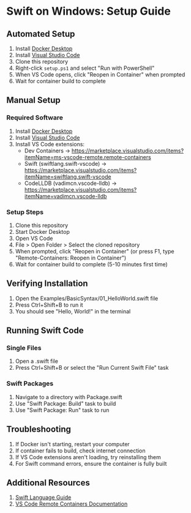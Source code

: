 # Swift on Windows: Setup Guide

## Automated Setup

1. Install [Docker Desktop](https://www.docker.com/products/docker-desktop/)
2. Install [Visual Studio Code](https://code.visualstudio.com/)
3. Clone this repository
4. Right-click `setup.ps1` and select "Run with PowerShell"
5. When VS Code opens, click "Reopen in Container" when prompted
6. Wait for container build to complete

## Manual Setup

### Required Software
1. Install [Docker Desktop](https://www.docker.com/products/docker-desktop/)
2. Install [Visual Studio Code](https://code.visualstudio.com/)
3. Install VS Code extensions:
   - Dev Containers -> https://marketplace.visualstudio.com/items?itemName=ms-vscode-remote.remote-containers
   - Swift (swiftlang.swift-vscode) -> https://marketplace.visualstudio.com/items?itemName=swiftlang.swift-vscode
   - CodeLLDB (vadimcn.vscode-lldb) -> https://marketplace.visualstudio.com/items?itemName=vadimcn.vscode-lldb

### Setup Steps
1. Clone this repository
2. Start Docker Desktop
3. Open VS Code
4. File > Open Folder > Select the cloned repository
5. When prompted, click "Reopen in Container" (or press F1, type "Remote-Containers: Reopen in Container")
6. Wait for container build to complete (5-10 minutes first time)

## Verifying Installation
1. Open the Examples/BasicSyntax/01_HelloWorld.swift file
2. Press Ctrl+Shift+B to run it
3. You should see "Hello, World!" in the terminal

## Running Swift Code

### Single Files
1. Open a .swift file
2. Press Ctrl+Shift+B or select the "Run Current Swift File" task

### Swift Packages
1. Navigate to a directory with Package.swift
2. Use "Swift Package: Build" task to build
3. Use "Swift Package: Run" task to run

## Troubleshooting
1. If Docker isn't starting, restart your computer
2. If container fails to build, check internet connection
3. If VS Code extensions aren't loading, try reinstalling them
4. For Swift command errors, ensure the container is fully built

## Additional Resources
1. [Swift Language Guide](https://docs.swift.org/swift-book/documentation/the-swift-programming-language/thebasics/)
2. [VS Code Remote Containers Documentation](https://code.visualstudio.com/docs/remote/containers)
